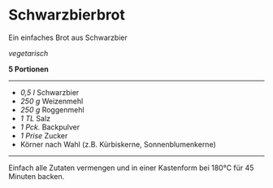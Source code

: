 # Schwarzbierbrot

Ein einfaches Brot aus Schwarzbier

*vegetarisch*

**5 Portionen**

---

- *0,5 l* Schwarzbier
- *250 g* Weizenmehl
- *250 g* Roggenmehl
- *1 TL* Salz
- *1 Pck.* Backpulver
- *1 Prise* Zucker
- Körner nach Wahl (z.B. Kürbiskerne, Sonnenblumenkerne)

---

Einfach alle Zutaten vermengen und in einer Kastenform bei 180°C für 45 Minuten backen.
